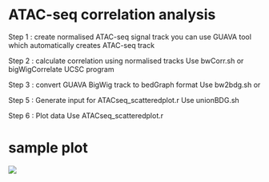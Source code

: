 # ATAC-seq correlation analysis 

Step 1 : create normalised ATAC-seq signal track
you can use GUAVA tool which automatically creates ATAC-seq track 

Step 2 : calculate correlation using normalised tracks 
Use bwCorr.sh or  bigWigCorrelate UCSC program
  
Step 3 : convert GUAVA BigWig track to  bedGraph format 
Use bw2bdg.sh or 

Step 5 : Generate input for ATACseq_scatteredplot.r
Use unionBDG.sh 

Step 6 : Plot data
Use ATACseq_scatteredplot.r

<h1> sample plot </h1>

<img src="https://github.com/MayurDivate/ATACseq_scripts/blob/master/correlation_analysis/sample1_sample2_corr_plot.jpg">
